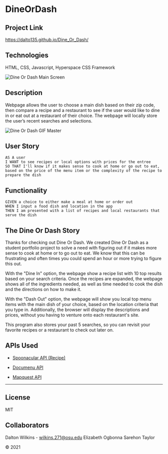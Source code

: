 # DineOrDash

## Project Link
https://dalto135.github.io/Dine_Or_Dash/

## Technologies
HTML, CSS, Javascript, Hyperspace CSS Framework

![Dine Or Dash Main Screen](https://user-images.githubusercontent.com/74032335/111031288-cc5ec380-83d4-11eb-8e7f-f9de00e43330.PNG)


## Description
Webpage allows the user to choose a main dish based on their zip code,
then compare a recipe and a restaurant to see if the user would like
to dine in or eat out at a restaurant of their choice.
The webpage will locally store the user’s recent searches and selections.

![Dine Or Dash GIF Master](https://user-images.githubusercontent.com/74032335/111031196-42165f80-83d4-11eb-828f-278e7b8efd96.gif)

## User Story
```
AS A user
I WANT to see recipes or local options with prices for the entree
SO THAT I'll know if it makes sense to cook at home or go out to eat, based on the price of the menu item or the complexity of the recipe to prepare the dish
```

## Functionality
```
GIVEN a choice to either make a meal at home or order out
WHEN I input a food dish and location in the app
THEN I am presented with a list of recipes and local restaurants that serve the dish
```

## The Dine Or Dash Story
Thanks for checking out Dine Or Dash. We created Dine Or Dash as a student portfolio project to solve a need with figuring out if it makes more sense to cook at home or to go out to eat. We know that this can be frustrating and often times you could spend an hour or more trying to figure this out.

With the "Dine In" option, the webpage show a recipe list with 10 top results based on your search criteria. Once the recipes are expanded, the webpage shows all of the ingredients needed, as well as time needed to cook the dish and the directions on how to make it.

With the "Dash Out" option, the webpage will show you local top menu items with the main dish of your choice, based on the location criteria that you type in. Additionally, the browser will display the descriptions and prices, without you having to venture onto each restaurant's site.

This program also stores your past 5 searches, so you can revisit your favorite recipes or a restaurant to check out later on.


## APIs Used

* [Spoonacular API (Recipe)](https://api.spoonacular.com/recipes/)

* [Documenu API](https://documenu.p.rapidapi.com/menuitems/search/geo?lat=)

* [Mapquest API](https://developer.mapquest.com/documentation/geocoding-api/)

- - -

## License
MIT

## Collaborators
Dalton Wilkins - wilkins.271@osu.edu
Elizabeth Ogbonna
Sarehon Taylor

© 2021
